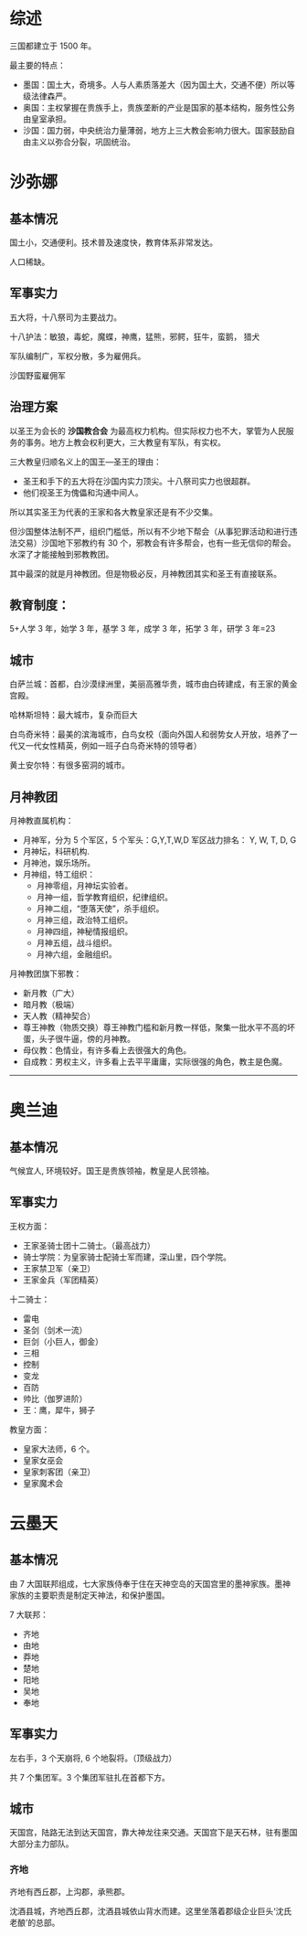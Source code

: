 ﻿# 综述

三国都建立于 1500 年。

最主要的特点：

- 墨国：国土大，奇境多。人与人素质落差大（因为国土大，交通不便）所以等级法律森严。
- 奥国：主权掌握在贵族手上，贵族垄断的产业是国家的基本结构，服务性公务由皇室承担。
- 沙国：国力弱，中央统治力量薄弱，地方上三大教会影响力很大。国家鼓励自由主义以弥合分裂，巩固统治。

# 沙弥娜

## 基本情况

国土小，交通便利。技术普及速度快，教育体系非常发达。

人口稀缺。

## 军事实力

五大将，十八祭司为主要战力。

十八护法：敏狼，毒蛇，魔蝶，神鹰，猛熊，邪鳄，狂牛，蛮鹅， 猎犬

军队编制广，军权分散，多为雇佣兵。

沙国野蛮雇佣军

## 治理方案

以圣王为会长的 **沙国教合会** 为最高权力机构。但实际权力也不大，掌管为人民服务的事务。地方上教会权利更大，三大教皇有军队，有实权。

三大教皇归顺名义上的国王—圣王的理由：

- 圣王和手下的五大将在沙国内实力顶尖。十八祭司实力也很超群。
- 他们视圣王为傀儡和沟通中间人。

所以其实圣王为代表的王家和各大教皇家还是有不少交集。

但沙国整体法制不严，组织门槛低，所以有不少地下帮会（从事犯罪活动和进行违法交易）沙国地下邪教约有 30 个，邪教会有许多帮会，也有一些无信仰的帮会。水深了才能接触到邪教教团。

其中最深的就是月神教团。但是物极必反，月神教团其实和圣王有直接联系。

## 教育制度：

5+人学 3 年，始学 3 年，基学 3 年，成学 3 年，拓学 3 年，研学 3 年=23

## 城市

白萨兰城：首都，白沙漠绿洲里，美丽高雅华贵，城市由白砖建成，有王家的黄金宫殿。

哈林斯坦特：最大城市，复杂而巨大

白鸟奇米特：最美的滨海城市，白鸟女校（面向外国人和弱势女人开放，培养了一代又一代女性精英，例如一班子白鸟奇米特的领导者）

黄土安尔特：有很多窑洞的城市。

## 月神教团

月神教直属机构：

- 月神军，分为 5 个军区，5 个军头：G,Y,T,W,D 军区战力排名： Y, W, T, D, G
- 月神坛，科研机构.
- 月神池，娱乐场所。
- 月神组，特工组织：
  - 月神零组，月神坛实验者。
  - 月神一组，哲学教育组织，纪律组织。
  - 月神二组，“堕落天使”，杀手组织。
  - 月神三组，政治特工组织。
  - 月神四组，神秘情报组织。
  - 月神五组，战斗组织。
  - 月神六组，金融组织。

月神教团旗下邪教：

- 新月教（广大）
- 暗月教（极端）
- 天人教（精神契合）
- 尊王神教（物质交换）尊王神教门槛和新月教一样低，聚集一批水平不高的坏蛋，头子很牛逼，傍的月神教。
- 母仪教：色情业，有许多看上去很强大的角色。
- 自成教：男权主义，许多看上去平平庸庸，实际很强的角色，教主是色魔。

---

# 奥兰迪

## 基本情况

气候宜人, 环境较好。国王是贵族领袖，教皇是人民领袖。

## 军事实力

王权方面：

- 王家圣骑士团十二骑士。（最高战力）
- 骑士学院：为皇家骑士配骑士军而建，深山里，四个学院。
- 王家禁卫军（亲卫）
- 王家金兵（军团精英）

十二骑士：

- 雷电
- 圣剑（剑术一流）
- 巨剑（小巨人，御金）
- 三相
- 控制
- 变龙
- 百防
- 帅比（伽罗进阶）
- 王：鹰，犀牛，狮子

教皇方面：

- 皇家大法师，6 个。
- 皇家女巫会
- 皇家刺客团（亲卫）
- 皇家魔术会

# 云墨天

## 基本情况

由 7 大国联邦组成，七大家族侍奉于住在天神空岛的天国宫里的墨神家族。墨神家族的主要职责是制定天神法，和保护墨国。

7 大联邦：

- 齐地
- 由地
- 莽地
- 楚地
- 阳地
- 吴地
- 奉地

## 军事实力

左右手，3 个天崩将, 6 个地裂将。（顶级战力）

共 7 个集团军。3 个集团军驻扎在首都下方。

## 城市

天国宫，陆路无法到达天国宫，靠大神龙往来交通。天国宫下是天石林，驻有墨国大部分主力部队。

### 齐地

齐地有西丘郡，上沟郡，承熊郡。

沈酒县城，齐地西丘郡，沈酒县城依山背水而建。这里坐落着郡级企业巨头‘沈氏老酿’的总部。
